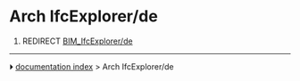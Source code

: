 # Arch IfcExplorer/de
1.  REDIRECT [BIM_IfcExplorer/de](BIM_IfcExplorer/de.md)



---
⏵ [documentation index](../README.md) > Arch IfcExplorer/de
